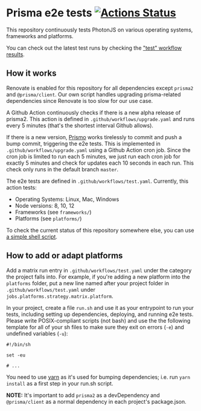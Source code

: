 # Prisma e2e tests [![Actions Status](https://github.com/prisma/prisma2-e2e-tests/workflows/test/badge.svg)](https://github.com/prisma/prisma2-e2e-tests/actions?query=workflow%3Atest)

This repository continuously tests PhotonJS on various operating systems, frameworks and platforms.

You can check out the latest test runs by checking the ["test" workflow results](https://github.com/prisma/prisma2-e2e-tests/actions?query=workflow%3Atest).

## How it works

Renovate is enabled for this repository for all dependencies except `prisma2` and `@prisma/client`. Our own script handles upgrading prisma-related dependencies since Renovate is too slow for our use case.

A Github Action continuously checks if there is a new alpha release of prisma2. This action is defined in `.github/workflows/upgrade.yaml` and runs every 5 minutes (that's the shortest interval Github allows).

If there is a new version, [Prismo](https://github.com/prisma-bot) works tirelessly to commit and push a bump commit, triggering the e2e tests. This is implemented in `.github/workflows/upgrade.yaml` using a Github Action cron job. Since the cron job is limited to run each 5 minutes, we just run each cron job for exactly 5 minutes and check for updates each 10 seconds in each run. This check only runs in the default branch `master`.

The e2e tests are defined in `.github/workflows/test.yaml`. Currently, this action tests:

- Operating Systems: Linux, Mac, Windows
- Node versions: 8, 10, 12
- Frameworks (see `frameworks/`)
- Platforms (see `platforms/`)

To check the current status of this repository somewhere else, you can use [a simple shell script](https://gist.github.com/steebchen/80fb6e3a60aec0f095090618f90473ec).

## How to add or adapt platforms

Add a matrix run entry in `.github/workflows/test.yaml` under the category the project falls into. For example, if you're adding a new platform into the `platforms` folder, put a new line named after your project folder in `.github/workflows/test.yaml` under `jobs.platforms.strategy.matrix.platform`.

In your project, create a file `run.sh` and use it as your entrypoint to run your tests, including setting up dependencies, deploying, and running e2e tests. Please write POSIX-compliant scripts (not bash) and use the the following template for all of your sh files to make sure they exit on errors (`-e`) and undefined variables (`-u`):

```shell script
#!/bin/sh

set -eu

# ...
```

You need to use [yarn](https://yarnpkg.com) as it's used for bumping dependencies; i.e. run `yarn install` as a first step in your run.sh script.

**NOTE:**
It's important to add `prisma2` as a devDependency and `@prisma/client` as a normal dependency in each project's package.json.
